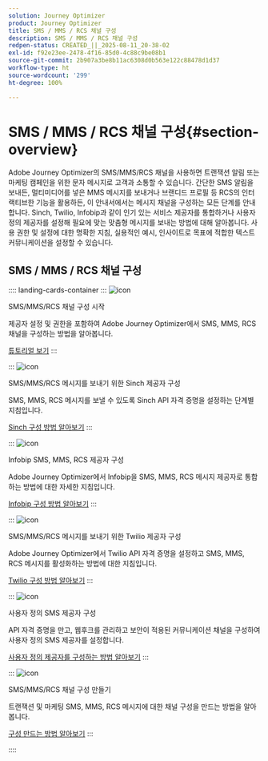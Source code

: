 ```yaml
---
solution: Journey Optimizer
product: Journey Optimizer
title: SMS / MMS / RCS 채널 구성
description: SMS / MMS / RCS 채널 구성
redpen-status: CREATED_||_2025-08-11_20-38-02
exl-id: f92e23ee-2478-4f16-85d0-4c88c9be08b1
source-git-commit: 2b907a3be8b11ac6308d0b563e122c88478d1d37
workflow-type: ht
source-wordcount: '299'
ht-degree: 100%

---
```


# SMS / MMS / RCS 채널 구성{#section-overview}

Adobe Journey Optimizer의 SMS/MMS/RCS 채널을 사용하면 트랜잭션 알림 또는 마케팅 캠페인을 위한 문자 메시지로 고객과 소통할 수 있습니다. 간단한 SMS 알림을 보내든, 멀티미디어를 넣은 MMS 메시지를 보내거나 브랜디드 프로필 등 RCS의 인터랙티브한 기능을 활용하든, 이 안내서에서는 메시지 채널을 구성하는 모든 단계를 안내합니다. Sinch, Twilio, Infobip과 같이 인기 있는 서비스 제공자를 통합하거나 사용자 정의 제공자를 설정해 필요에 맞는 맞춤형 메시지를 보내는 방법에 대해 알아봅니다. 사용 권한 및 설정에 대한 명확한 지침, 실용적인 예시, 인사이트로 목표에 적합한 텍스트 커뮤니케이션을 설정할 수 있습니다.

## SMS / MMS / RCS 채널 구성

:::: landing-cards-container
:::
![icon](https://cdn.experienceleague.adobe.com/icons/circle-play.svg?lang=ko)

SMS/MMS/RCS 채널 구성 시작

제공자 설정 및 권한을 포함하여 Adobe Journey Optimizer에서 SMS, MMS, RCS 채널을 구성하는 방법을 알아봅니다.

[튜토리얼 보기](../using/sms/sms-configuration.md)
:::

:::
![icon](https://cdn.experienceleague.adobe.com/icons/puzzle-piece.svg?lang=ko)

SMS/MMS/RCS 메시지를 보내기 위한 Sinch 제공자 구성

SMS, MMS, RCS 메시지를 보낼 수 있도록 Sinch API 자격 증명을 설정하는 단계별 지침입니다.

[Sinch 구성 방법 알아보기](../using/sms/sms-configuration-sinch.md)
:::

:::
![icon](https://cdn.experienceleague.adobe.com/icons/puzzle-piece.svg?lang=ko)

Infobip SMS, MMS, RCS 제공자 구성

Adobe Journey Optimizer에서 Infobip을 SMS, MMS, RCS 메시지 제공자로 통합하는 방법에 대한 자세한 지침입니다.

[Infobip 구성 방법 알아보기](../using/sms/sms-configuration-infobip.md)
:::

:::
![icon](https://cdn.experienceleague.adobe.com/icons/puzzle-piece.svg?lang=ko)

SMS/MMS/RCS 메시지를 보내기 위한 Twilio 제공자 구성

Adobe Journey Optimizer에서 Twilio API 자격 증명을 설정하고 SMS, MMS, RCS 메시지를 활성화하는 방법에 대한 지침입니다.

[Twilio 구성 방법 알아보기](../using/sms/sms-configuration-twilio.md)
:::

:::
![icon](https://cdn.experienceleague.adobe.com/icons/code-branch.svg?lang=ko)

사용자 정의 SMS 제공자 구성

API 자격 증명을 만고, 웹후크를 관리하고 보안이 적용된 커뮤니케이션 채널을 구성하여 사용자 정의 SMS 제공자를 설정합니다.

[사용자 정의 제공자를 구성하는 방법 알아보기](../using/sms/sms-configuration-custom.md)
:::

:::
![icon](https://cdn.experienceleague.adobe.com/icons/gear.svg?lang=ko)

SMS/MMS/RCS 채널 구성 만들기

트랜잭션 및 마케팅 SMS, MMS, RCS 메시지에 대한 채널 구성을 만드는 방법을 알아봅니다.

[구성 만드는 방법 알아보기](../using/sms/sms-configuration-surface.md)
:::

::::

